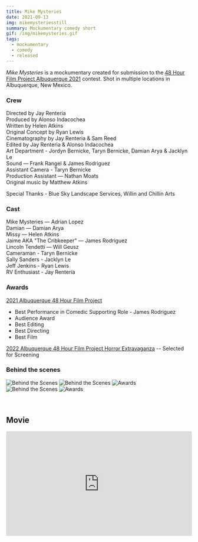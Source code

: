 ```yaml
---
title: Mike Mysteries
date: 2021-09-13
img: mikemysteriesstill
summary: Mockumentary comedy short
gif: /img/mikemysteries.gif
tags:
  - mockumentary
  - comedy
  - released
---
```


_Mike Mysteries_ is a mockumentary created for submission to the [48 Hour Film Project Albuquerque 2021](https://www.48hourfilm.com/en/albuquerque-nm/48hfp/2021) contest. Shot in multiple locations in Albuquerque, New Mexico.
</br>

### Crew

Directed by Jay Renteria</br>
Produced by Alonso Indacochea</br>
Written by Helen Atkins</br>
Original Concept by Ryan Lewis</br>
Cinematography by Jay Renteria & Sam Reed</br>
Edited by Jay Renteria & Alonso Indacochea</br>
Art Department - Jordyn Bernicke, Taryn Bernicke, Damian Arya & Jacklyn Le</br>
Sound — Frank Rangel & James Rodriguez</br>
Assistant Camera - Taryn Bernicke</br>
Production Assistant — Nathan Moats</br>
Original music by Matthew Atkins

Special Thanks - Blue Sky Landscape Services, Willin and Chillin Arts
</br>

### Cast

Mike Mysteries — Adrian Lopez</br>
Damian — Damian Arya</br>
Missy — Helen Atkins</br>
Jaime AKA "The Cribkeeper" — James Rodriguez</br>
Lincoln Tendetti — Will Geusz</br>
Cameraman - Taryn Bernicke</br>
Sally Sanders - Jacklyn Le</br>
Jeff Jenkins - Ryan Lewis</br>
RV Enthusiast - Jay Renteria
</br>

### Awards

[2021 Albuquerque 48 Hour Film Project](https://www.48hourfilm.com/en/albuquerque-nm/48hfp/2021)
* Best Performance in Comedic Supporting Role - James Rodriguez
* Audience Award
* Best Editing
* Best Directing
* Best Film

[2022 Albuquerque 48 Hour Film Project Horror Extravaganza](https://www.youtube.com/watch?v=uJXB8tw_jpA) -- Selected for Screening
</br>

### Behind the scenes

<div class="row g-2">
  <div class="col-lg-6 col-md-12 mb-6 mb-lg-0">
    <img src="/img/mike_mysteries/behind_3.jpg" class="w-100 shadow-1-strong rounded mb-2" alt="Behind the Scenes">
    <img src="/img/mike_mysteries/behind_1.png" class="w-100 shadow-1-strong rounded mb-2" alt="Behind the Scenes">
    <img src="/img/mike_mysteries/awards_2.jpg" class="w-100 shadow-1-strong rounded mb-2" alt="Awards">
  </div>
  <div class="col-lg-6 mb-6 mb-lg-0">
    <img src="/img/mike_mysteries/still.jpg" class="w-100 shadow-1-strong rounded mb-2" alt="Behind the Scenes">
    <img src="/img/mike_mysteries/awards_3.jpg" class="w-100 shadow-1-strong rounded mb-2" alt="Awards">
  </div>
</div>
<br><br>

## Movie

<style>.embed-container { position: relative; padding-bottom: 56.25%; height: 0; overflow: hidden; max-width: 100%; } .embed-container iframe, .embed-container object, .embed-container embed { position: absolute; top: 0; left: 0; width: 100%; height: 100%; }</style><div class='embed-container'><iframe width="100%" height="400vh" src="https://www.youtube.com/embed/JFGP4nQMhzI" title="YouTube video player" frameborder="0" allow="accelerometer; autoplay; clipboard-write; encrypted-media; gyroscope; picture-in-picture" allowfullscreen></iframe></div>